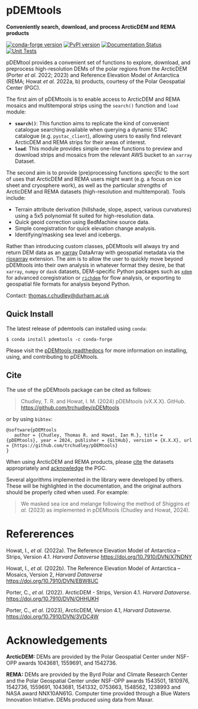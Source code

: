 # pDEMtools

__Conveniently search, download, and process ArcticDEM and REMA products__


[![conda-forge version](https://anaconda.org/conda-forge/pdemtools/badges/version.svg)](https://anaconda.org/conda-forge/pdemtools/badges) [![PyPI version](https://badge.fury.io/py/pdemtools.svg)](https://pypi.org/project/pdemtools/) [![Documentation Status](https://readthedocs.org/projects/pdemtools/badge/?version=latest)](https://pdemtools.readthedocs.io/en/latest/?badge=latest) [![Unit Tests](https://github.com/trchudley/pdemtools/actions/workflows/unit_test.yml/badge.svg)](https://github.com/trchudley/pdemtools/actions/workflows/unit_test.yml)

pDEMtool provides a convenient set of functions to explore, download, and preprocess high-resolution DEMs of the polar regions from the ArcticDEM (Porter _et al._  2022; 2023) and Reference Elevation Model of Antarctica (REMA; Howat _et al._ 2022a, b) products, courtesy of the Polar Geospatial Center (PGC).

The first aim of pDEMtools is to enable access to ArcticDEM and REMA mosaics and multitemporal strips using the `search()` function and `load` module:

 - **`search()`**: This function aims to replicate the kind of convenient catalogue searching available when querying a dynamic STAC catalogue (e.g. `pystac_client`), allowing users to easily find relevant ArcticDEM and REMA strips for their areas of interest. 
 - **`load`**: This module provides simple one-line functions to preview and download strips and mosaics from the relevant AWS bucket to an `xarray` Dataset.

The second aim is to provide (pre)processing functions _specific_ to the sort of uses that ArcticDEM and REMA users might want (e.g. a focus on ice sheet and cryosphere work), as well as the particular _strengths_ of ArcticDEM and REMA datasets (high-resolution and multitemporal). Tools include:

 - Terrain attribute derivation (hillshade, slope, aspect, various curvatures) using a 5x5 polynomial fit suited for high-resolution data.
 - Quick geoid correction using BedMachine source data.
 - Simple coregistration for quick elevation change analysis.
 - Identifying/masking sea level and icebergs.

Rather than introducing custom classes, pDEMtools will always try and return DEM data as an [xarray](https://docs.xarray.dev/en/stable/) DataArray with geospatial metadata via the [rioxarray](https://corteva.github.io/rioxarray/stable/) extension. The aim is to allow the user to quickly move beyond pDEMtools into their own analysis in whatever format they desire, be that `xarray`, `numpy` or `dask` datasets, DEM-specific Python packages such as [`xdem`](https://github.com/GlacioHack/xdem) for advanced coregistration or [`richdem`](https://github.com/r-barnes/richdem) for flow analysis, or exporting to geospatial file formats for analysis beyond Python.

Contact: thomas.r.chudley@durham.ac.uk

## Quick Install

The latest release of pdemtools can installed using `conda`:

```
$ conda install pdemtools -c conda-forge
```

Please visit the [pDEMtools readthedocs](https://pdemtools.readthedocs.io/en/latest/index.html) for more information on installing, using, and contributing to pDEMtools.

## Cite

<!-- 
Update when v.1.0 uploaded to Zendoo.
 -->

 The use of the pDEMtools package can be cited as follows:


> Chudley, T. R. and Howat, I. M. (2024) pDEMtools (vX.X.X). GitHub. https://github.com/trchudley/pDEMtools

or by using `bibtex`:

```
@software{pDEMtools
   author = {Chudley, Thomas R. and Howat, Ian M.}, title = {pDEMtools}, year = 2024, publisher = {GitHub}, version = {X.X.X}, url = {https://github.com/trchudley/pDEMtools} 
}
```

When using ArcticDEM and REMA products, please [cite](#refererences) the datasets appropriately and [acknowledge](#acknowledgements) the PGC.

Several algorithms implemented in the library were developed by others. These will be highlighted in the documentation, and the original authors should be properly cited when used. For example:

> We masked sea ice and melange following the method of Shiggins _et al._ (2023) as implemented in pDEMtools (Chudley and Howat, 2024).

<!-- # To do

The tool is presented _as-is_, but requests/contributions to functionality are welcome (thomas.r.chudley@durham.ac.uk). Avenues for future work include the following:

 - Quicker preview downloads of hillshades and DEMs through use of the GeoTIFF overviews and the `rxr.open_rasterio()` `overview_level` function. This can result in uneven x/y resolutions though, so perhaps another option for upsampling may be useful as an accessor utility.
 - Implement Ian Howat's blunder filter algorithm. -->



# Refererences

Howat, I., _et al._ (2022a). The Reference Elevation Model of Antarctica – Strips, Version 4.1. _Harvard Dataverse_ https://doi.org/10.7910/DVN/X7NDNY

Howat, I., _et al._ (2022b). The Reference Elevation Model of Antarctica – Mosaics, Version 2, _Harvard Dataverse_ https://doi.org/10.7910/DVN/EBW8UC

Porter, C., _et al._ (2022). ArcticDEM - Strips, Version 4.1. _Harvard Dataverse_. https://doi.org/10.7910/DVN/OHHUKH

Porter, C., _et al._ (2023), ArcticDEM, Version 4.1, _Harvard Dataverse_. https://doi.org/10.7910/DVN/3VDC4W


# Acknowledgements

**ArcticDEM:** DEMs are provided by the Polar Geospatial Center under NSF-OPP awards 1043681, 1559691, and 1542736.

**REMA:** DEMs are provided by the Byrd Polar and Climate Research Center and the Polar Geospatial Center under NSF-OPP awards 1543501, 1810976, 1542736, 1559691, 1043681, 1541332, 0753663, 1548562, 1238993 and NASA award NNX10AN61G. Computer time provided through a Blue Waters Innovation Initiative. DEMs produced using data from Maxar.

